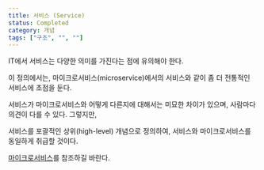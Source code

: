 ```yaml
---
title: 서비스 (Service)
status: Completed
category: 개념
tags: ["구조", "", ""]
---
```


<!--Please note that in IT, service has multiple meanings.-->
IT에서 서비스는 다양한 의미를 가진다는 점에 유의해야 한다.
<!-- In this definition, we'll focus on the more traditional one: service as in microservice.  -->
이 정의에서는, 마이크로서비스(microservice)에서의 서비스와 같이 좀 더 전통적인 서비스에 초점을 둔다.
<!-- How or even if services differ from microservices is nuanced and different people may have different opinions.  -->
서비스가 마이크로서비스와 어떻게 다른지에 대해서는 미묘한 차이가 있으며, 사람마다 의견이 다를 수 있다. 그렇지만, 
<!-- For a high-level definition, we'll treat them as the same.  -->
서비스를 포괄적인 상위(high-level) 개념으로 정의하여, 서비스와 마이크로서비스를 동일하게 취급할 것이다.
<!-- Please refer to the [microservices](/microservices/) definition. -->
[마이크로서비스](/ko/microservices/)를 참조하길 바란다.
